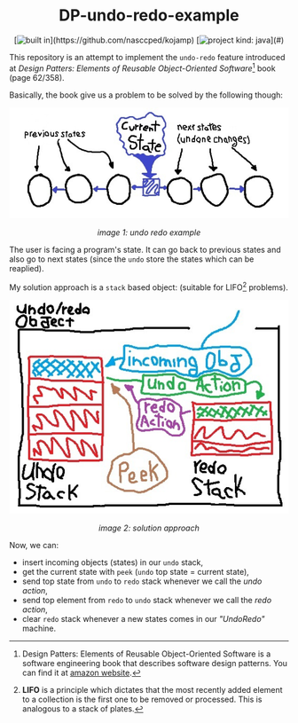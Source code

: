 <div align="center">

DP-undo-redo-example
====================

[![built in](https://img.shields.io/badge/built_in-kojamp_0.1.1-blue?)](https://github.com/nasccped/kojamp)
[![project kind: java](https://img.shields.io/badge/project_kind-java-orange?)](#)

</div>

This repository is an attempt to implement the `undo-redo` feature
introduced at _Design Patters: Elements of Reusable Object-Oriented
Software_[^design-patterns-book] book (page 62/358).

Basically, the book give us a problem to be solved by the following
though:

<div align="center" id="image-01">

![image 1: undo redo example](./images/undo-redo-example.jpg)

_image 1: undo redo example_

</div>

The user is facing a program's state. It can go back to previous
states and also go to next states (since the `undo` store the states
which can be reaplied).

My solution approach is a `stack` based object: (suitable for
LIFO[^lifo] problems).

<div align="center" id="image-02">

![image 2: solution approach](./images/solution-approach.jpg)

_image 2: solution approach_

</div>

Now, we can:
- insert incoming objects (states) in our `undo` stack,
- get the current state with `peek` (`undo` top state = current
  state),
- send top state from `undo` to `redo` stack whenever we call the
  _undo action_,
- send top element from `redo` to `undo` stack whenever we call the
  _redo action_,
- clear `redo` stack whenever a new states comes in our _"UndoRedo"_
  machine.

[^design-patterns-book]: Design Patters: Elements of Reusable
  Object-Oriented Software is a software engineering book that
  describes software design patterns. You can find it at
  [amazon website](https://www.amazon.com/Design-Patterns-Elements-Reusable-Object-Oriented/dp/0201633612).

[^lifo]: **LIFO** is a principle which dictates that the most
  recently added element to a collection is the first one to be
  removed or processed. This is analogous to a stack of plates.
